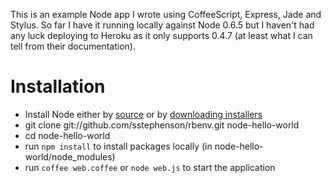 This is an example Node app I wrote using CoffeeScript, Express, Jade and Stylus. So far I have it running locally against Node 0.6.5 but I haven't had any luck deploying to Heroku as it only supports 0.4.7 (at least what I can tell from their documentation).

# Installation

- Install Node either by [source](http://increaseyourgeek.wordpress.com/2010/08/18/install-node-js-without-using-sudo/) or by [downloading installers](http://nodejs.org/#download)
- git clone git://github.com/sstephenson/rbenv.git node-hello-world
- cd node-hello-world
- run ```npm install``` to install packages locally (in node-hello-world/node_modules)
- run ```coffee web.coffee``` or ```node web.js``` to start the application
